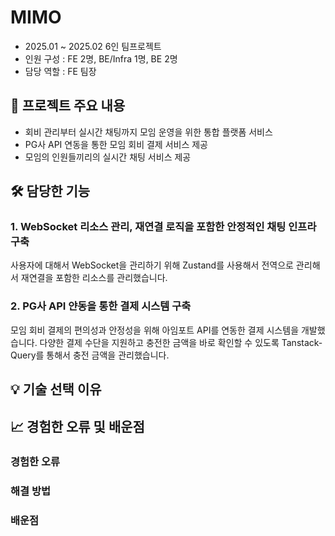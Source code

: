 # MIMO

- 2025.01 ~ 2025.02 6인 팀프로젝트
- 인원 구성 : FE 2명, BE/Infra 1명, BE 2명
- 담당 역할 : FE 팀장

## 🎯 프로젝트 주요 내용

- 회비 관리부터 실시간 채팅까지 모임 운영을 위한 통합 플랫폼 서비스
- PG사 API 연동을 통한 모임 회비 결제 서비스 제공
- 모임의 인원들끼리의 실시간 채팅 서비스 제공

## 🛠️ 담당한 기능

### 1. WebSocket 리소스 관리, 재연결 로직을 포함한 안정적인 채팅 인프라 구축

사용자에 대해서 WebSocket을 관리하기 위해
Zustand를 사용해서 전역으로 관리해서 재연결을 포함한
리소스를 관리했습니다.

### 2. PG사 API 얀동을 통한 결제 시스템 구축

모임 회비 결제의 편의성과 안정성을 위해 아임포트 API를 연동한 결제 시스템을 개발했습니다. 다양한 결제 수단을 지원하고 충전한 금액을 바로 확인할 수 있도록 Tanstack-Query를 통해서 충전 금액을 관리했습니다.

## 💡 기술 선택 이유

## 📈 경험한 오류 및 배운점

### 경험한 오류

### 해결 방법

### 배운점

